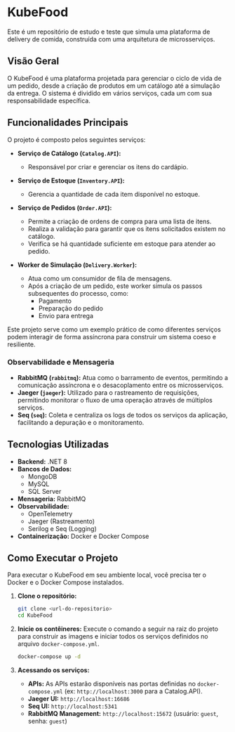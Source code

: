 # KubeFood

Este é um repositório de estudo e teste que simula uma plataforma de delivery de comida, construída com uma arquitetura de microsserviços.

## Visão Geral

O KubeFood é uma plataforma projetada para gerenciar o ciclo de vida de um pedido, desde a criação de produtos em um catálogo até a simulação da entrega. O sistema é dividido em vários serviços, cada um com sua responsabilidade específica.

## Funcionalidades Principais

O projeto é composto pelos seguintes serviços:

*   **Serviço de Catálogo (`Catalog.API`):**
    *   Responsável por criar e gerenciar os itens do cardápio.

*   **Serviço de Estoque (`Inventory.API`):**
    *   Gerencia a quantidade de cada item disponível no estoque.

*   **Serviço de Pedidos (`Order.API`):**
    *   Permite a criação de ordens de compra para uma lista de itens.
    *   Realiza a validação para garantir que os itens solicitados existem no catálogo.
    *   Verifica se há quantidade suficiente em estoque para atender ao pedido.

*   **Worker de Simulação (`Delivery.Worker`):**
    *   Atua como um consumidor de fila de mensagens.
    *   Após a criação de um pedido, este worker simula os passos subsequentes do processo, como:
        *   Pagamento
        *   Preparação do pedido
        *   Envio para entrega

Este projeto serve como um exemplo prático de como diferentes serviços podem interagir de forma assíncrona para construir um sistema coeso e resiliente.

### Observabilidade e Mensageria

- **RabbitMQ (`rabbitmq`):** Atua como o barramento de eventos, permitindo a comunicação assíncrona e o desacoplamento entre os microsserviços.
- **Jaeger (`jaeger`):** Utilizado para o rastreamento de requisições, permitindo monitorar o fluxo de uma operação através de múltiplos serviços.
- **Seq (`seq`):** Coleta e centraliza os logs de todos os serviços da aplicação, facilitando a depuração e o monitoramento.

## Tecnologias Utilizadas

- **Backend:** .NET 8
- **Bancos de Dados:**
  - MongoDB
  - MySQL
  - SQL Server
- **Mensageria:** RabbitMQ
- **Observabilidade:**
  - OpenTelemetry
  - Jaeger (Rastreamento)
  - Serilog e Seq (Logging)
- **Containerização:** Docker e Docker Compose

## Como Executar o Projeto

Para executar o KubeFood em seu ambiente local, você precisa ter o Docker e o Docker Compose instalados.

1. **Clone o repositório:**
   ```bash
   git clone <url-do-repositorio>
   cd KubeFood
   ```

2. **Inicie os contêineres:**
   Execute o comando a seguir na raiz do projeto para construir as imagens e iniciar todos os serviços definidos no arquivo `docker-compose.yml`.

   ```bash
   docker-compose up -d
   ```

3. **Acessando os serviços:**
   - **APIs:** As APIs estarão disponíveis nas portas definidas no `docker-compose.yml` (ex: `http://localhost:3000` para a Catalog.API).
   - **Jaeger UI:** `http://localhost:16686`
   - **Seq UI:** `http://localhost:5341`
   - **RabbitMQ Management:** `http://localhost:15672` (usuário: `guest`, senha: `guest`)